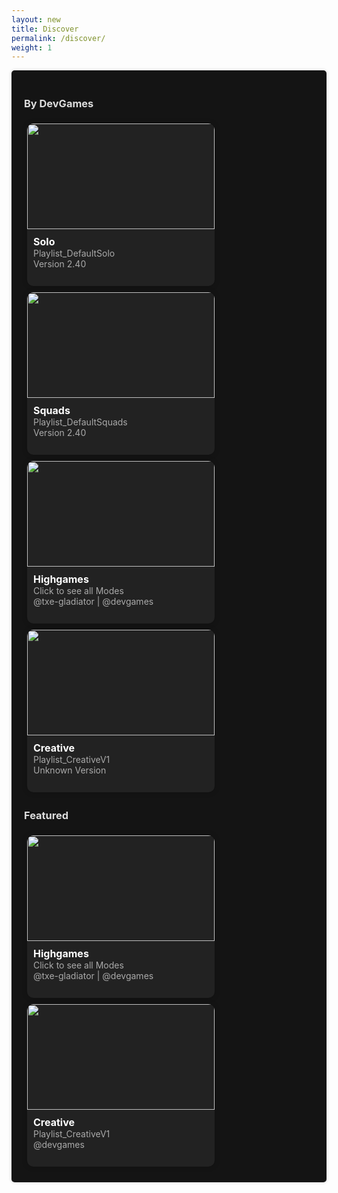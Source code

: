 ```yaml
---
layout: new
title: Discover
permalink: /discover/
weight: 1
---
```

<head>
    <script src="https://kit.fontawesome.com/36b257c118.js" crossorigin="anonymous"></script>
    <style>
        .profile {
            margin: 0 auto;
            background-color: #141414;
            padding: 20px;
            border-radius: 5px;
            box-shadow: 0 0 5px rgba(0, 0, 0, 0.2);
        }
        .profile-banner {
            width: 100%;
            height: 200px;
            background-color: #333;
            border-radius: 5px;
            margin-bottom: 20px;
        }
        .profile-picture {
            width: 50px;
            height: 50px;
            border-radius: 50%;
            object-fit: cover;
            background-color: #333;
            float: left;
            margin-right: 20px;
        }
        .profile-name {
            font-size: 24px;
            font-weight: bold;
            color: #fff;
        }
        .profile-handle {
            color: #999;
            font-size: 18px;
        }
        .islands-section {
            margin-top: 30px;
            clear: both;
        }
        h1 {
            color: #ddd;
        }
        h2 {
            color: #ddd;
        }
        h3 {
            color: #ddd;
        }
        h4 {
            color: #ddd;
        }
        .island-container {
            display: inline-block;
            width: 300px;
	    height: 260px;
            background-color: #222;
            overflow: hidden; /* Verhindert, dass Inhalt herausragt */ 
            border-radius: 10px;
            padding: 0px;
            margin: 5px;
            box-shadow: 0 0 10px rgba(0, 0, 0, 0.2);
            .island-name,
    .island-code,
    .island-handle, 
    .island-version {
        margin-bottom: 0px; /* Ändern Sie den Abstand nach Bedarf */
        padding-left: 10px;
    }
        }
        .island-image {
            width: 300px;
            height: 169px;
            object-fit: cover;
            border-bottom-right-radius: 0px;
            border-bottom-left-radius: 0px;
            border-top-left-radius: 5px;
            border-top-right-radius: 5px;
            background-color: #222;
            margin-bottom: 10px;
            max-width: 100%;
        }
        .island-name {
            font-size: 16px;
            font-weight: bold;
            margin-bottom: 5px;
            color: #fff;
        }
        .island-code {
            font-size: 14px;
            color: #aaa;
            margin-bottom: 5px;
        }
        .island-version {
            font-size: 14px;
            color: #aaa;
        }
        .island-handle {
            font-size: 14px;
            color: #aaa;
        }
        .quest-container {
            display: inline-block;
            width: 500px;
	    height: 75px;
            background-color: #333;
            border-radius: 10px;
            padding: 10px;
            margin: 5px;
            box-shadow: 0 0 10px rgba(0, 0, 0, 0.2);
            position: relative;
        }
        .quest-image {
            width: 250px;
            height: 140.63px;
            object-fit: cover;
            border-radius: 5px;
            background-color: #222;
            margin-bottom: 10px;
        }
        .quest-name {
            font-size: 16px;
            margin-bottom: 5px;
            color: #fff;
        }
        .quest-description {
            font-size: 14px;
            color: #666;
            margin-bottom: 5px;
        }
        .quest-count {
            font-size: 14px;
            color: #666;
        }
        .quest-time {
            font-size: 14px;
            color: #666;
            position: absolute;
            bottom: 0;
            margin-bottom: 5px;
        }
    </style>
</head>
<body>
    <div class="profile">
        <div class="recently-played">
        <a href="/@devgames/"><h3>By DevGames</h3></a>
            <div class="island-container">
                <img src="https://slutares.sirv.com/Devnite/img/Playlists/playlist_solo.jpeg" alt="" class="island-image">
                <div class="island-name">Solo</div>
                <div class="island-code">Playlist_DefaultSolo</div>
                <div class="island-version">Version 2.40</div>
            </div>
            <div class="island-container">
                <img src="https://slutares.sirv.com/Devnite/img/Playlists/playlist_squads.jpeg" alt="" class="island-image">
                <div class="island-name">Squads</div>
                <div class="island-code">Playlist_DefaultSquads</div>
                <div class="island-version">Version 2.40</div>
            </div>
		<a href="/creator/devgames/highgames-series/">
            <div class="island-container">
                <img src="https://slutares.sirv.com/TxE_FN/images/RdI1024.jpeg" alt="" class="island-image">
                <div class="island-name">Highgames</div>
                <div class="island-code">Click to see all Modes</div>
                <div class="island-handle">@txe-gladiator<h> </h><i class="fa-solid fa-circle-check" style="color: #00FFFF;" aria-hidden="true"></i> | @devgames <i class="fa-solid fa-circle-check" style="color: #FFC107;" aria-hidden="true"></i></div>
            </div></a>
            <div class="island-container">
                <img src="https://slutares.sirv.com/Devnite/img/Playlists/modding/playlist_modding.jpg" alt="" class="island-image">
                <div class="island-name">Creative</div>
                <div class="island-code">Playlist_CreativeV1</div>
                <div class="island-version">Unknown Version</div>
            </div>
        </div>
        <div class="recently-played">
        <h3>Featured</h3>
		<a href="/creator/devgames/highgames-series/">
            <div class="island-container">
                <img src="https://slutares.sirv.com/TxE_FN/images/RdI1024.jpeg" alt="" class="island-image">
                <div class="island-name">Highgames</div>
                <div class="island-code">Click to see all Modes</div>
                <div class="island-handle">@txe-gladiator<h> </h><i class="fa-solid fa-circle-check" style="color: #00FFFF;" aria-hidden="true"></i> | @devgames <i class="fa-solid fa-circle-check" style="color: #FFC107;" aria-hidden="true"></i></div>
            </div></a>
            <div class="island-container">
                <img src="https://slutares.sirv.com/Devnite/img/Playlists/modding/playlist_modding.jpg" alt="" class="island-image">
                <div class="island-name">Creative</div>
                <div class="island-code">Playlist_CreativeV1</div>
                <div class="island-handle">@devgames<h> </h><i class="fa-solid fa-circle-check" style="color: #FFC107;" aria-hidden="true"></i></div>
            </div>
        </div>
    </div>
</body>
